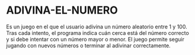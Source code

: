# ADIVINA-EL-NUMERO
Es un juego en el que el usuario adivina un número aleatorio entre 1 y 100. Tras cada intento, el programa indica cuán cerca está del número correcto y si debe intentar con un número mayor o menor. El juego permite seguir jugando con nuevos números o terminar al adivinar correctamente.
